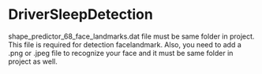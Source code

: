 # DriverSleepDetection
shape_predictor_68_face_landmarks.dat file must be same folder in project. This file is required for detection facelandmark. Also, you need to add a .png or .jpeg file to recognize your face and it must be same folder in project as well.
